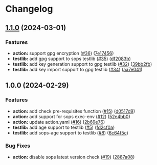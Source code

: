 # Changelog

## [1.1.0](https://github.com/LNSD/sops-exec-action/compare/v1.0.0...v1.1.0) (2024-03-01)


### Features

* **action:** support gpg encryption ([#36](https://github.com/LNSD/sops-exec-action/issues/36)) ([7e17456](https://github.com/LNSD/sops-exec-action/commit/7e17456b2f155fbd92c6299fd6ff178ece51fa29))
* **testlib:** add gpg support to sops testlib ([#35](https://github.com/LNSD/sops-exec-action/issues/35)) ([df2083b](https://github.com/LNSD/sops-exec-action/commit/df2083b22329c3b9ed0ec827aa0a862472eee054))
* **testlib:** add key generation support to gpg testlib ([#32](https://github.com/LNSD/sops-exec-action/issues/32)) ([39bb2fb](https://github.com/LNSD/sops-exec-action/commit/39bb2fb3284f3582cf5b15e9d2001a54efb82a44))
* **testlib:** add key import support to gpg testlib ([#34](https://github.com/LNSD/sops-exec-action/issues/34)) ([aa7e041](https://github.com/LNSD/sops-exec-action/commit/aa7e0412cd33ba1f0006f82bfd916ed6a71c1b45))

## 1.0.0 (2024-02-29)


### Features

* **action:** add check pre-requisites function ([#15](https://github.com/LNSD/sops-exec-action/issues/15)) ([d0517d9](https://github.com/LNSD/sops-exec-action/commit/d0517d9c8862de475f275ce3d0f02e3e3616de36))
* **action:** add support for sops exec-env ([#12](https://github.com/LNSD/sops-exec-action/issues/12)) ([52e4bb0](https://github.com/LNSD/sops-exec-action/commit/52e4bb0d18e827de012218cb78ead95c4f683708))
* **action:** update action.yaml ([#16](https://github.com/LNSD/sops-exec-action/issues/16)) ([2b69e76](https://github.com/LNSD/sops-exec-action/commit/2b69e7662d3da7a5f219437c91ac10952def3c24))
* **testlib:** add age support to testlib ([#5](https://github.com/LNSD/sops-exec-action/issues/5)) ([fd2cf0a](https://github.com/LNSD/sops-exec-action/commit/fd2cf0ab6ff5faa3b93d7929140f7767d4895e4b))
* **testlib:** add sops-age support to testlib ([#8](https://github.com/LNSD/sops-exec-action/issues/8)) ([6c64f5c](https://github.com/LNSD/sops-exec-action/commit/6c64f5c23ac288ecc2a88de2ea82f353eeb9408c))


### Bug Fixes

* **action:** disable sops latest version check ([#19](https://github.com/LNSD/sops-exec-action/issues/19)) ([2887a08](https://github.com/LNSD/sops-exec-action/commit/2887a080c40122f63571462dc38cfd0d91775a8d))
